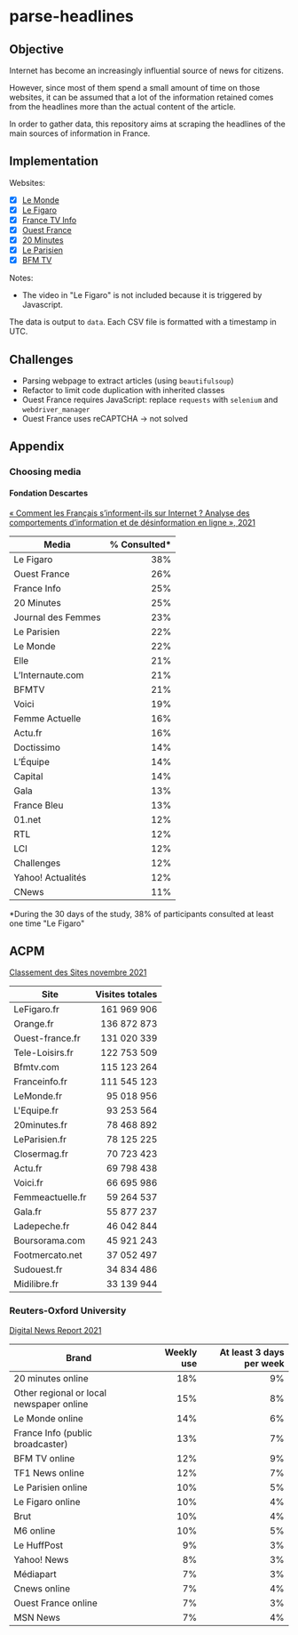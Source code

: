 # parse-headlines

## Objective

Internet has become an increasingly influential source of news for citizens. 

However, since most of them spend a small amount of time on those websites, it
can be assumed that a lot of the information retained comes from the headlines
more than the actual content of the article.

In order to gather data, this repository aims at scraping the headlines
of the main sources of information in France.

## Implementation

Websites:

- [x] [Le Monde](https://www.lemonde.fr/)
- [x] [Le Figaro](https://www.lefigaro.fr/)
- [x] [France TV Info](https://mobile.francetvinfo.fr/)
- [x] [Ouest France](https://www.ouest-france.fr/)
- [x] [20 Minutes](https://www.20minutes.fr/)
- [x] [Le Parisien](https://www.leparisien.fr/)
- [x] [BFM TV](https://www.bfmtv.com/)

Notes:

- The video in "Le Figaro" is not included because it is triggered by Javascript.

The data is output to `data`. Each CSV file is formatted with a timestamp in UTC.

## Challenges

- Parsing webpage to extract articles (using `beautifulsoup`)
- Refactor to limit code duplication with inherited classes
- Ouest France requires JavaScript: replace `requests` with `selenium` and `webdriver_manager`
- Ouest France uses reCAPTCHA -> not solved

## Appendix

### Choosing media

#### Fondation Descartes

[« Comment les Français s’informent-ils sur Internet ? Analyse des comportements d’information et de désinformation en ligne », 2021](https://www.fondationdescartes.org/wp-content/uploads/2021/03/Etude_Information_Internet_FondationDescartes_2021.pdf)

| Media              | % Consulted* |
| ------------------ | -----------: |
| Le Figaro          |          38% |
| Ouest France       |          26% |
| France Info        |          25% |
| 20 Minutes         |          25% |
| Journal des Femmes |          23% |
| Le Parisien        |          22% |
| Le Monde           |          22% |
| Elle               |          21% |
| L’Internaute.com   |          21% |
| BFMTV              |          21% |
| Voici              |          19% |
| Femme Actuelle     |          16% |
| Actu.fr            |          16% |
| Doctissimo         |          14% |
| L’Équipe           |          14% |
| Capital            |          14% |
| Gala               |          13% |
| France Bleu        |          13% |
| 01.net             |          12% |
| RTL                |          12% |
| LCI                |          12% |
| Challenges         |          12% |
| Yahoo! Actualités  |          12% |
| CNews              |          11% |

*During the 30 days of the study, 38% of participants consulted at least one time "Le Figaro"

## ACPM

[Classement des Sites novembre 2021](https://www.acpm.fr/Les-chiffres/Frequentation-Sites-et-Applications/Classement-des-Sites)

| Site             | Visites totales |
| ---------------- | --------------: |
| LeFigaro.fr      |     161 969 906 |
| Orange.fr        |     136 872 873 |
| Ouest-france.fr  |     131 020 339 |
| Tele-Loisirs.fr  |     122 753 509 |
| Bfmtv.com        |     115 123 264 |
| Franceinfo.fr    |     111 545 123 |
| LeMonde.fr       |      95 018 956 |
| L'Equipe.fr      |      93 253 564 |
| 20minutes.fr     |      78 468 892 |
| LeParisien.fr    |      78 125 225 |
| Closermag.fr     |      70 723 423 |
| Actu.fr          |      69 798 438 |
| Voici.fr         |      66 695 986 |
| Femmeactuelle.fr |      59 264 537 |
| Gala.fr          |      55 877 237 |
| Ladepeche.fr     |      46 042 844 |
| Boursorama.com   |      45 921 243 |
| Footmercato.net  |      37 052 497 |
| Sudouest.fr      |      34 834 486 |
| Midilibre.fr     |      33 139 944 |

### Reuters-Oxford University

[Digital News Report 2021](https://reutersinstitute.politics.ox.ac.uk/digital-news-report/2021/france)

| Brand                                    | Weekly use | At least 3 days per week |
| ---------------------------------------- | ---------: | -----------------------: |
| 20 minutes online                        |        18% |                       9% |
| Other regional or local newspaper online |        15% |                       8% |
| Le Monde online                          |        14% |                       6% |
| France Info (public broadcaster)         |        13% |                       7% |
| BFM TV online                            |        12% |                       9% |
| TF1 News online                          |        12% |                       7% |
| Le Parisien online                       |        10% |                       5% |
| Le Figaro online                         |        10% |                       4% |
| Brut                                     |        10% |                       4% |
| M6 online                                |        10% |                       5% |
| Le HuffPost                              |         9% |                       3% |
| Yahoo! News                              |         8% |                       3% |
| Médiapart                                |         7% |                       3% |
| Cnews online                             |         7% |                       4% |
| Ouest France online                      |         7% |                       3% |
| MSN News                                 |         7% |                       4% |